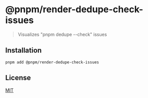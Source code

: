 # @pnpm/render-dedupe-check-issues

> Visualizes "pnpm dedupe --check" issues

## Installation

```
pnpm add @pnpm/render-dedupe-check-issues
```

## License

[MIT](LICENSE)
